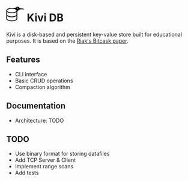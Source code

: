 # <picture><source media="(prefers-color-scheme: dark)" srcset="img/logo_light.png"><img src="img/logo_dark.png" height="40"></picture> Kivi DB

Kivi is a disk-based and persistent key-value store built for educational purposes. It is based on the [Riak's Bitcask paper](https://riak.com/assets/bitcask-intro.pdf). 

## Features

* CLI interface
* Basic CRUD operations 
* Compaction algorithm

## Documentation

* Architecture: TODO

## TODO

* Use binary format for storing datafiles 
* Add TCP Server & Client 
* Implement range scans 
* Add tests 

